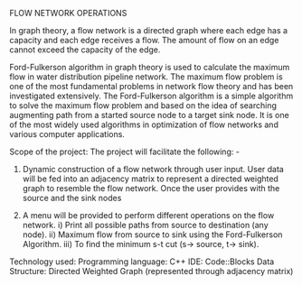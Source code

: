 FLOW NETWORK OPERATIONS

In graph theory, a flow network is a directed graph where each edge has a capacity and each edge
receives a flow. The amount of flow on an edge cannot exceed the capacity of the edge.

Ford-Fulkerson algorithm in graph theory is used to calculate the maximum flow in water distribution
pipeline network. The maximum flow problem is one of the most fundamental problems in network
flow theory and has been investigated extensively. The Ford-Fulkerson algorithm is a simple algorithm
to solve the maximum flow problem and based on the idea of searching augmenting path from a
started source node to a target sink node. It is one of the most widely used algorithms in optimization
of flow networks and various computer applications.

Scope of the project:
The project will facilitate the following: -
1. Dynamic construction of a flow network through user input. User data will be fed into an
adjacency matrix to represent a directed weighted graph to resemble the flow network. Once
the user provides with the source and the sink nodes

2. A menu will be provided to perform different operations on the flow network.
i) Print all possible paths from source to destination (any node).
ii) Maximum flow from source to sink using the Ford-Fulkerson Algorithm.
iii) To find the minimum s-t cut (s-> source, t-> sink).

Technology used:
Programming language: C++
IDE: Code::Blocks
Data Structure: Directed Weighted Graph (represented through adjacency matrix)
